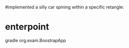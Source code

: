 
#implemented a silly car spining within a specific retangle:

# enterpoint 
gradle org.exam.BoostrapApp
